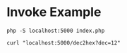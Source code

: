 # Invoke Example

```
php -S localhost:5000 index.php
```

```
curl "localhost:5000/dec2hex?dec=12"
```
